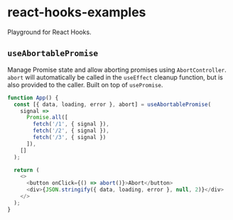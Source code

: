 # react-hooks-examples

Playground for React Hooks.

## `useAbortablePromise`

Manage Promise state and allow aborting promises using `AbortController`. `abort` will automatically be called in the `useEffect` cleanup function, but is also provided to the caller. Built on top of `usePromise`.

```js
function App() {
  const [{ data, loading, error }, abort] = useAbortablePromise(
    signal =>
      Promise.all([
        fetch('/1', { signal }),
        fetch('/2', { signal }),
        fetch('/3', { signal })
      ]),
    []
  );

  return (
    <>
      <button onClick={() => abort()}>Abort</button>
      <div>{JSON.stringify({ data, loading, error }, null, 2)}</div>
    </>
  );
}
```
